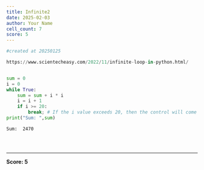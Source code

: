 ```yaml
---
title: Infinite2
date: 2025-02-03
author: Your Name
cell_count: 7
score: 5
---
```


```python
#created at 20250125
```


```python
https://www.scientecheasy.com/2022/11/infinite-loop-in-python.html/
```


```python

```


```python
sum = 0
i = 0
while True:
    sum = sum + i * i
    i = i + 1
    if i >= 20:
        break; # If the i value exceeds 20, then the control will come out of this loop.
print("Sum: ",sum)

```

    Sum:  2470



```python

```


```python

```


```python

```


---
**Score: 5**
